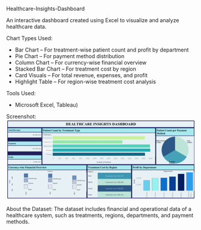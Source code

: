 Healthcare-Insights-Dashboard

An interactive dashboard created using Excel to visualize and analyze healthcare data.

 Chart Types Used:
- Bar Chart – For treatment-wise patient count and profit by department
- Pie Chart – For payment method distribution
- Column Chart – For currency-wise financial overview
- Stacked Bar Chart – For treatment cost by region
- Card Visuals – For total revenue, expenses, and profit
- Highlight Table – For region-wise treatment cost analysis

 Tools Used:
- Microsoft Excel, Tableau)

 Screenshot:
![Dashboard](https://github.com/binal500/Healthcare-Insights-Dashboard/blob/main/Dashboard%202%20(1).png)


About the Dataset:
The dataset includes financial and operational data of a healthcare system, such as treatments, regions, departments, and payment methods.

